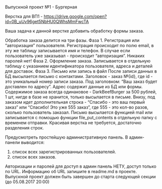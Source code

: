 Выпускной проект №1 - Бургерная

Верстка для ВП1 - https://drive.google.com/open?id=0B_uUv96get5NbHU0QWhsMmFwcTA

Ваша задача к данной верстке добавить обработку формы заказа. 

Обработка заказа делится на три фазы.
Фаза 1. Регистрация или “авторизация” пользователя.
Регистрация происходит по полю email, в эту же таблицу записывается имя и телефон. В случае если пользователь уже заказывал - происходит “авторизация”. Никаких паролей нет! 
Фаза 2. Оформление заказа.
Записывается в отдельную таблицу с указанием идентификатора пользователя, адреса и деталей для доставок. 
Фаза 3. Письмо или запись в файл
После записи данных в БД высылается письмо с контактами. Заголовок - заказ №{id}, где id - это уникальный номер записи заказа. Под заголовком: “Ваш заказ будет доставлен по адресу”. Адрес содержит данные из БД или формы. Содержимое заказа всегда одинаковое - DarkBeefBurger за 500 рублей, 1 шт, нигде в базе не хранится, только высылается в письме. Внизу, под заказом идет дополнительная строка - “Спасибо - это ваш первый заказ” или “Спасибо! Это уже 555 заказ”, где 555 - это кол-во разов, сколько пользователь заказал. Письмо высылается функцией mail или записывается с помощью функции file_put_contents в отдельную папку с временем отправки. Красивая верстка не требуется, достаточно разделения строк.

Предусмотреть простейшую административную панель. В админ-панели выводится:
1. список всех зарегистрированных пользователей.
2. список всех заказов.

Авторизации и паролей для доступ в админ панель НЕТУ, доступ только по URL. Информацию об URL запишите в readme.md в проекте.
Выпускной проект должен быть завершен до старта следующей секции (до 05.08.2017 20:00)
